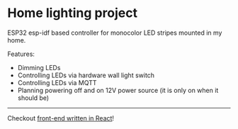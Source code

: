 # Home lighting project

ESP32 esp-idf based controller for monocolor LED stripes mounted in my home.

Features:

- Dimming LEDs
- Controlling LEDs via hardware wall light switch
- Controlling LEDs via MQTT
- Planning powering off and on 12V power source (it is only on when it should be)

---

Checkout [front-end written in React](https://github.com/bartoszwalicki/lighting-frontend)!
